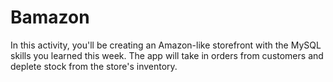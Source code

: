 # Bamazon
In this activity, you'll be creating an Amazon-like storefront with the MySQL skills you learned this week. The app will take in orders from customers and deplete stock from the store's inventory.
